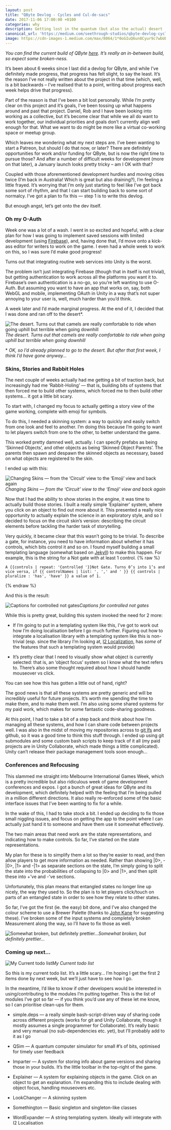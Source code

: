 ```yaml
---
layout: post
title: "QByte Devlog - Cycles and Cul-de-sacs"
date: 2017-11-06 17:00:00 +0100
categories: why
description: Getting lost in the quantum (but also the actual) desert
canonical_url: 'https://medium.com/seethrough-studios/qbyte-devlog-cycles-and-cul-de-sacs-2a0c361845a2'
image: https://cdn-images-1.medium.com/max/8064/1*0oGIuQ6un8Cyur9c7wbULg@2x.jpeg
---
```


*You can find the current build of QByte [here](https://developer.cloud.unity3d.com/share/-1a8nk7OAz/). It’s really an in-between build, so expect some broken-ness.*

It’s been about 6 weeks since I last did a devlog for QByte, and while I’ve definitely made progress, that progress has felt slight, to say the least. It’s the reason I’ve not really written about the project in that time (which, well, is a bit backwards – I’ve realised that to a point, writing about progress each week helps drive that progress).

Part of the reason is that I’ve been a bit lost personally. While I’m pretty clear on this project and it’s goals, I’ve been tossing up what happens around and past that project. Daniel, Rob and I have been looking into working as a collective, but it’s become clear that while we all do want to work together, our individual priorities and goals don’t currently align well enough for that. What we want to do might be more like a virtual co-working space or meetup group.

Which leaves me wondering what my next steps are. I’ve been wanting to start a Patreon, but should I do that now, or later? There are definitely opportunities for work and/or funding for QByte, but is now the right time to pursue those? And after a number of difficult weeks for development (more on that later), a January launch looks pretty tricky – am I OK with that?

Coupled with those aforementioned development hurdles and moving cities twice (I’m back in Australia! Which is great but also draining?), I’m feeling a little frayed. It’s worrying that I’m only just starting to feel like I’ve got back some sort of rhythm, and that I can start building back to some sort of normalcy. I’ve got a plan to fix this — step 1 is to write this devlog.

But enough angst, let’s get onto the dev itself.

### Oh my O-Auth

Week one was a lot of a wash. I went in so excited and hopeful, with a clear plan for how I was going to implement saved sessions with limited development (using [Firebase](https://firebase.google.com)), and, having done that, I’d move onto a kick-ass editor for writers to work on the game. I even had a whole week to work on this, so I was sure I’d make good progress!

Turns out that integrating routine web services into Unity is the worst.

The problem isn’t just integrating Firebase (though that in itself is not trivial), but getting authentication to work across all the platforms you want it to. Firebase’s own authentication is a no-go, so you’re left wanting to use O-Auth. But assuming you want to have an app that works on, say, both WebGL and mobile, implementing OAuth in Unity in a way that’s not super annoying to your user is, well, much harder than you’d think.

A week later and I’d made marginal progress. At the end of it, I decided that I was done and ran off to the desert*.

![The desert. Turns out that camels are really comfortable to ride when going uphill but terrible when going downhill](https://cdn-images-1.medium.com/max/8064/1*0oGIuQ6un8Cyur9c7wbULg@2x.jpeg)*The desert. Turns out that camels are really comfortable to ride when going uphill but terrible when going downhill*

\* *OK, so I’d already planned to go to the desert. But after that first week, I think I’d have gone anyway…*

### Skins, Stories and Rabbit Holes

The next couple of weeks actually had me getting a bit of traction back, but increasingly had me ‘Rabbit-Holing’ — that is, building bits of systems that then forced me to build other systems, which forced me to then build other systems... it got a little bit scary.

To start with, I changed my focus to actually getting a story view of the game working, complete with emoji for symbols.

To do this, I needed a skinning system: a way to quickly and easily switch from one look and feel to another. I’m doing this because I’m going to want to let players switch from one to the other, to better understand the game.

This worked pretty damned well, actually. I can specify prefabs as being ‘Skinned Objects’, and other objects as being ‘Skinned Object Parents’. The parents then spawn and despawn the skinned objects as necessary, based on what objects are registered to the skin.

I ended up with this:

![Changing Skins — from the ‘Circuit’ view to the ‘Emoji’ view and back again](https://cdn-images-1.medium.com/max/2044/1*rF25VKIferBV1Ix28Zevng.gif)*Changing Skins — from the ‘Circuit’ view to the ‘Emoji’ view and back again*

Now that I had the ability to show stories in the engine, it was time to actually build those stories. I built a really simple ‘Explainer’ system, where you click on an object to find out more about it. This presented a really nice opportunity to actually explain the science in an exploratory style, and so I decided to focus on the circuit skin’s version: describing the circuit elements before tackling the harder task of storytelling.

Very quickly, it became clear that this wasn’t going to be trivial. To describe a gate, for instance, you need to have information about whether it has controls, which bits control it and so on. I found myself building a small templating language (somewhat based on [Jekyll](http://jekyllrb.com)) to make this happen. For example, this is the string for a Not gate with at least 1 control.
{% raw %}
```
A {{controls | repeat: 'Controlled '}}Not Gate. Turns 0’s into 1’s and vice versa, if {{ controlNames | list: ', ',' and ' }} {{ controls | pluralize : 'has', 'have' }} a value of 1.
```
{% endraw %}

And this is the result:

![Captions for controlled not gates](https://cdn-images-1.medium.com/max/2000/1*fWqF1FoC5LCuVmEEbXzG5w.gif)*Captions for controlled not gates*

While this is pretty great, building this system invoked the need for 2 more:

* If I’m going to put in a templating system like this, I’ve got to work out how I’m doing localisation before I go much further. Figuring out how to integrate a localisation library with a templating system like this is non-trivial (esp. since the library I’m looking at, [I2 Localization](https://assetstore.unity.com/packages/tools/localization/i2-localization-14884), has *some* of the features that such a templating system would provide)

* It’s pretty clear that I need to visually show what object is currently selected: that is, an ‘object focus’ system so I know what the text refers to. There’s also some thought required about how I should handle mouseover vs click.

You can see how this has gotten a little out of hand, right?

The good news is that all these systems are pretty generic and will be incredibly useful for future projects. It’s worth me spending the time to make them, and to make them well. I’m also using some shared systems for my paid work, which makes for some fantastic code-sharing goodness.

At this point, I had to take a bit of a step back and think about how I’m managing all these systems, and how I can share code between projects well. I was also in the midst of moving my repositories across to [git lfs](https://git-lfs.github.com/) and github, so it was a good time to think this stuff through. I ended up using git submodules and some custom bash scripts to keep track of it all (my paid projects are in Unity Collaborate, which made things a little complicated). Unity can’t release their package management tools soon enough…

### Conferences and Refocusing

This slammed me straight into Melbourne International Games Week, which is a pretty incredible but also ridiculous week of game development conferences and expos. I got a bunch of great ideas for QByte and its development, which definitely helped with the feeling that I’m being pulled in a million different directions. It also really re-enforced some of the basic interface issues that I’ve been wanting to fix for a while.

In the wake of this, I had to take stock a bit. I ended up deciding to fix those small niggling issues, and focus on getting the app to the point where I can actually just hand it to someone and have them use it somewhat effectively.

The two main areas that need work are the state representations, and indicating how to make controls. So far, I’ve started on the state representations.

My plan for these is to simplify them a lot so they’re easier to read, and then allow players to get more information as needed. Rather than showing \|0>, -\|0>, \|1> and -\|1> as separate sections on the state, I’m simply going to split the state into the probabilities of collapsing to \|0> and \|1>, and then split these into +’ve and -’ve sections.

Unfortunately, this plan means that entangled states no longer line up nicely, the way they used to. So the plan is to let players click/touch on parts of an entangled state in order to see how they relate to other states.

So far, I’ve got the first (ie. the easy) bit done, and I’ve also changed the colour scheme to use a Brewer Palette (thanks to [John Kane](https://twitter.com/gritfish) for suggesting these). I’ve broken some of the input systems and completely broken Measurement along the way, so I’ll have to fix those as well.

![Somewhat broken, but definitely prettier…](https://cdn-images-1.medium.com/max/2432/1*paF_0mSObNaefF_YgZ5q3g.png)*Somewhat broken, but definitely prettier…*

### Coming up next…

![My Current todo list](https://cdn-images-1.medium.com/max/2000/1*74F1-Qxoqh7IzVCQVCfK5A.png)*My Current todo list*

So this is my current todo list. It’s a little scary… I’m hoping I get the first 2 items done by next week, but we’ll just have to see how I go.

In the meantime, I’d like to know if other developers would be interested in using/contributing to the modules I’m putting together. This is the list of modules I’ve got so far — if you think you’d use any of these let me know, so I can prioritise clean-ups for them.

* simple.deps — a really simple bash-script-driven way of sharing code across different projects (works for git and Unity Collaborate, though it mostly assumes a single programmer for Collaborate). It’s really basic and very manual (no sub-dependencies etc. yet), but I’ll probably add to it as I go

* QSim — A quantum computer simulator for small #’s of bits, optimised for timely user feedback

* Imparter — A system for storing info about game versions and sharing those in your builds. It’s the little toolbar in the top-right of the game.

* Explainer — A system for explaining objects in the game. Click on an object to get an explanation. I’m expanding this to include dealing with object focus, handling mouseovers etc.

* LookChanger — A skinning system

* Somethington — Basic singleton and singleton-like classes

* WordExpander — A string templating system. Ideally will integrate with I2 Localisation
